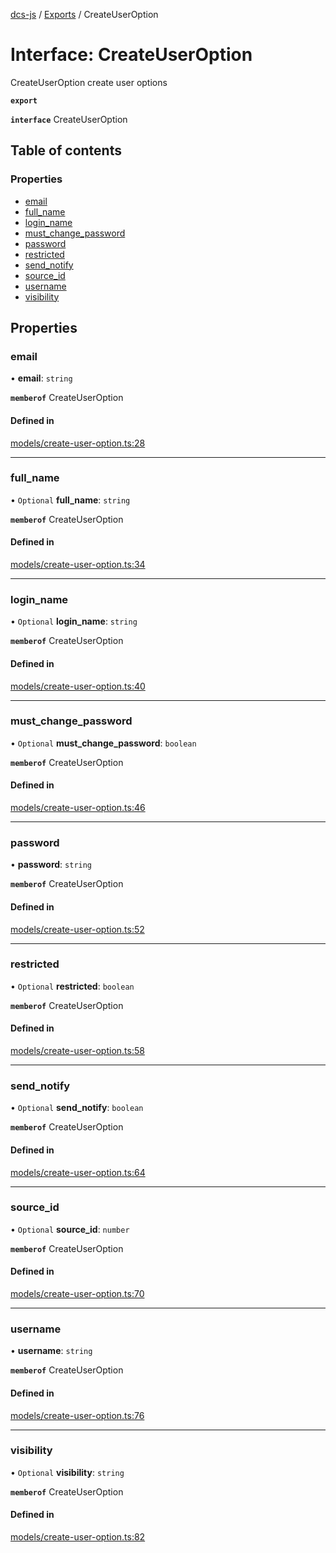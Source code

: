 [dcs-js](../README.md) / [Exports](../modules.md) / CreateUserOption

# Interface: CreateUserOption

CreateUserOption create user options

**`export`**

**`interface`** CreateUserOption

## Table of contents

### Properties

- [email](CreateUserOption.md#email)
- [full\_name](CreateUserOption.md#full_name)
- [login\_name](CreateUserOption.md#login_name)
- [must\_change\_password](CreateUserOption.md#must_change_password)
- [password](CreateUserOption.md#password)
- [restricted](CreateUserOption.md#restricted)
- [send\_notify](CreateUserOption.md#send_notify)
- [source\_id](CreateUserOption.md#source_id)
- [username](CreateUserOption.md#username)
- [visibility](CreateUserOption.md#visibility)

## Properties

### <a id="email" name="email"></a> email

• **email**: `string`

**`memberof`** CreateUserOption

#### Defined in

[models/create-user-option.ts:28](https://github.com/unfoldingWord/dcs-js/blob/b29eb7a/models/create-user-option.ts#L28)

___

### <a id="full_name" name="full_name"></a> full\_name

• `Optional` **full\_name**: `string`

**`memberof`** CreateUserOption

#### Defined in

[models/create-user-option.ts:34](https://github.com/unfoldingWord/dcs-js/blob/b29eb7a/models/create-user-option.ts#L34)

___

### <a id="login_name" name="login_name"></a> login\_name

• `Optional` **login\_name**: `string`

**`memberof`** CreateUserOption

#### Defined in

[models/create-user-option.ts:40](https://github.com/unfoldingWord/dcs-js/blob/b29eb7a/models/create-user-option.ts#L40)

___

### <a id="must_change_password" name="must_change_password"></a> must\_change\_password

• `Optional` **must\_change\_password**: `boolean`

**`memberof`** CreateUserOption

#### Defined in

[models/create-user-option.ts:46](https://github.com/unfoldingWord/dcs-js/blob/b29eb7a/models/create-user-option.ts#L46)

___

### <a id="password" name="password"></a> password

• **password**: `string`

**`memberof`** CreateUserOption

#### Defined in

[models/create-user-option.ts:52](https://github.com/unfoldingWord/dcs-js/blob/b29eb7a/models/create-user-option.ts#L52)

___

### <a id="restricted" name="restricted"></a> restricted

• `Optional` **restricted**: `boolean`

**`memberof`** CreateUserOption

#### Defined in

[models/create-user-option.ts:58](https://github.com/unfoldingWord/dcs-js/blob/b29eb7a/models/create-user-option.ts#L58)

___

### <a id="send_notify" name="send_notify"></a> send\_notify

• `Optional` **send\_notify**: `boolean`

**`memberof`** CreateUserOption

#### Defined in

[models/create-user-option.ts:64](https://github.com/unfoldingWord/dcs-js/blob/b29eb7a/models/create-user-option.ts#L64)

___

### <a id="source_id" name="source_id"></a> source\_id

• `Optional` **source\_id**: `number`

**`memberof`** CreateUserOption

#### Defined in

[models/create-user-option.ts:70](https://github.com/unfoldingWord/dcs-js/blob/b29eb7a/models/create-user-option.ts#L70)

___

### <a id="username" name="username"></a> username

• **username**: `string`

**`memberof`** CreateUserOption

#### Defined in

[models/create-user-option.ts:76](https://github.com/unfoldingWord/dcs-js/blob/b29eb7a/models/create-user-option.ts#L76)

___

### <a id="visibility" name="visibility"></a> visibility

• `Optional` **visibility**: `string`

**`memberof`** CreateUserOption

#### Defined in

[models/create-user-option.ts:82](https://github.com/unfoldingWord/dcs-js/blob/b29eb7a/models/create-user-option.ts#L82)
